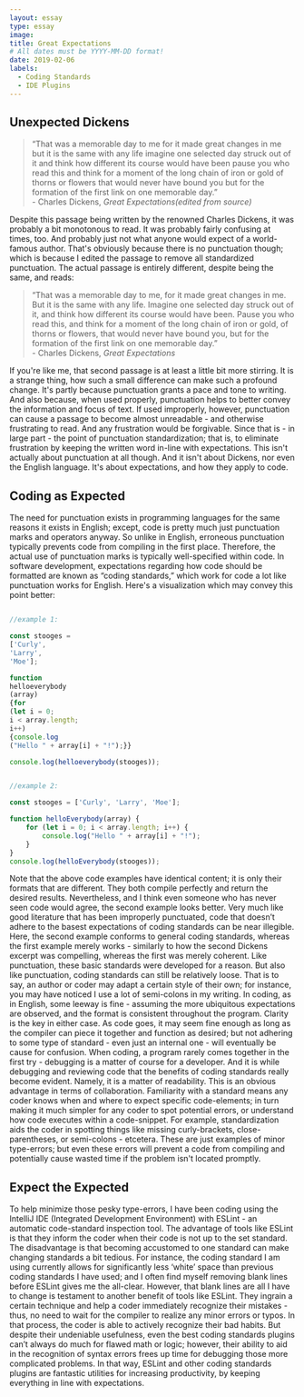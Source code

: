 ```yaml
---
layout: essay
type: essay
image: 
title: Great Expectations
# All dates must be YYYY-MM-DD format!
date: 2019-02-06
labels:
  - Coding Standards
  - IDE Plugins
---
```




<h2>Unexpected Dickens</h2>
<blockquote>“That was a memorable day to me for it made great changes in me but it is the same with any life imagine one selected day struck out of it and think how different its course would have been pause you who read this and think for a moment of the long chain of iron or gold of thorns or flowers that would never have bound you but for the formation of the first link on one memorable day.” <footer> - Charles Dickens, <i>Great Expectations(edited from source)</i></footer></blockquote>

Despite this passage being written by the renowned Charles Dickens, it was probably a bit monotonous to read.  It was probably fairly confusing at times, too. And probably just not what anyone would expect of a world-famous author.  That's obviously because there is no punctuation though; which is because I edited the passage to remove all standardized punctuation.  The actual passage is entirely different, despite being the same, and reads:

<blockquote>“That was a memorable day to me, for it made great changes in me. But it is the same with any life. Imagine one selected day struck out of it, and think how different its course would have been. Pause you who read this, and think for a moment of the long chain of iron or gold, of thorns or flowers, that would never have bound you, but for the formation of the first link on one memorable day.” <footer> - Charles Dickens, <i>Great Expectations</i></footer></blockquote>

If you're like me, that second passage is at least a little bit more stirring.  It is a strange thing, how such a small difference can make such a profound change.  It's partly because punctuation grants a pace and tone to writing.  And also because, when used properly, punctuation helps to better convey the information and focus of text.  If used improperly, however, punctuation can cause a passage to become almost unreadable - and otherwise frustrating to read.  And any frustration would be forgivable.  Since that is - in large part - the point of punctuation standardization; that is, to eliminate frustration by keeping the written word in-line with expectations.  This isn't actually about punctuation at all though.  And it isn't about Dickens, nor even the English language.  It's about expectations, and how they apply to code. 


<h2>Coding as Expected</h2>
The need for punctuation exists in programming languages for the same reasons it exists in English; except, code is pretty much just punctuation marks and operators anyway.  So unlike in English, erroneous punctuation typically prevents code from compiling in the first place.  Therefore, the actual use of punctuation marks is typically well-specified within code. In software development, expectations regarding how code should be formatted are known as “coding standards,” which work for code a lot like punctuation works for English.  Here's a visualization which may convey this point better:

```javascript

//example 1:

const stooges = 
['Curly', 
'Larry', 
'Moe'];

function 
helloeverybody
(array) 
{for 
(let i = 0; 
i < array.length; 
i++) 
{console.log
("Hello " + array[i] + "!");}}

console.log(helloeverybody(stooges));
```

```javascript

//example 2:

const stooges = ['Curly', 'Larry', 'Moe'];

function helloEverybody(array) {
    for (let i = 0; i < array.length; i++) {
        console.log("Hello " + array[i] + "!");
    }
}
console.log(helloEverybody(stooges));

```

Note that the above code examples have identical content; it is only their formats that are different.  They both compile perfectly and return the desired results.  Nevertheless, and I think even someone who has never seen code would agree, the second example looks better.  Very much like good literature that has been improperly punctuated, code that doesn’t adhere to the basest expectations of coding standards can be near illegible.  Here, the second example conforms to general coding standards, whereas the first example merely works - similarly to how the second Dickens excerpt was compelling, whereas the first was merely coherent.  Like punctuation, these basic standards were developed for a reason.  But also like punctuation, coding standards can still be relatively loose.  That is to say, an author or coder may adapt a certain style of their own; for instance, you may have noticed I use a lot of semi-colons in my writing.  In coding, as in English, some leeway is fine - assuming the more ubiquitous expectations are observed, and the format is consistent throughout the program.  Clarity is the key in either case.  As code goes, it may seem fine enough as long as the compiler can piece it together and function as desired; but not adhering to some type of standard - even just an internal one - will eventually be cause for confusion.  When coding, a program rarely comes together in the first try - debugging is a matter of course for a developer.  And it is while debugging and reviewing code that the benefits of coding standards really become evident.  Namely, it is a matter of readability.  This is an obvious advantage in terms of collaboration.  Familiarity with a standard means any coder knows when and where to expect specific code-elements; in turn making it much simpler for any coder to spot potential errors, or understand how code executes within a code-snippet.  For example, standardization aids the coder in spotting things like missing curly-brackets, close-parentheses, or semi-colons - etcetera.  These are just examples of minor type-errors; but even these errors will prevent a code from compiling and potentially cause wasted time if the problem isn't located promptly.

<h2>Expect the Expected</h2>
To help minimize those pesky type-errors, I have been coding using the IntelliJ IDE (Integrated Development Environment) with ESLint - an automatic code-standard inspection tool.  The advantage of tools like ESLint is that they inform the coder when their code is not up to the set standard.  The disadvantage is that becoming accustomed to one standard can make changing standards a bit tedious.  For instance, the coding standard I am using currently allows for significantly less ‘white’ space than previous coding standards I have used; and I often find myself removing blank lines before ESLint gives me the all-clear.  However, that blank lines are all I have to change is testament to another benefit of tools like ESLint.  They ingrain a certain technique and help a coder immediately recognize their mistakes - thus, no need to wait for the compiler to realize any minor errors or typos.  In that process, the coder is able to actively recognize their bad habits.  But despite their undeniable usefulness, even the best coding standards plugins can’t always do much for flawed math or logic; however, their ability to aid in the recognition of syntax errors frees up time for debugging those more complicated problems.  In that way, ESLint and other coding standards plugins are fantastic utilities for increasing productivity, by keeping everything in line with expectations.

